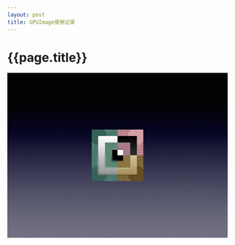 ```yaml
---
layout: post
title: GPUImage使用记录
---
```

{{page.title}}
==============================
<img src="/images/posts/2019-07-24/GPUImage_logo.jpeg">
